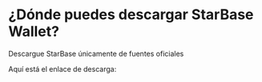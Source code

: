 # ¿Dónde puedes descargar StarBase Wallet?

Descargue StarBase únicamente de fuentes oficiales

Aquí está el enlace de descarga:

